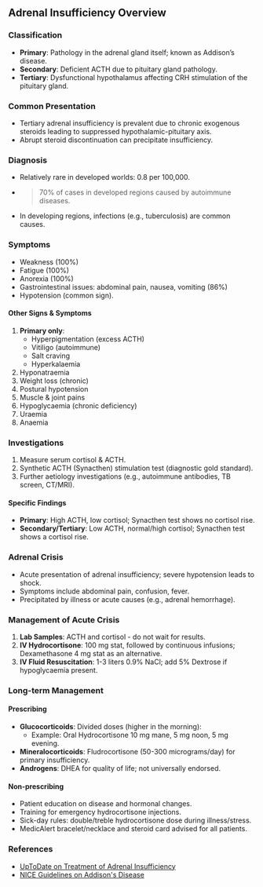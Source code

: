 ## Adrenal Insufficiency Overview

### Classification
- **Primary**: Pathology in the adrenal gland itself; known as Addison’s disease.
- **Secondary**: Deficient ACTH due to pituitary gland pathology.
- **Tertiary**: Dysfunctional hypothalamus affecting CRH stimulation of the pituitary gland.

### Common Presentation
- Tertiary adrenal insufficiency is prevalent due to chronic exogenous steroids leading to suppressed hypothalamic-pituitary axis.
- Abrupt steroid discontinuation can precipitate insufficiency.

### Diagnosis
- Relatively rare in developed worlds: 0.8 per 100,000.
- >70% of cases in developed regions caused by autoimmune diseases.
- In developing regions, infections (e.g., tuberculosis) are common causes.

### Symptoms
- Weakness (100%)
- Fatigue (100%)
- Anorexia (100%)
- Gastrointestinal issues: abdominal pain, nausea, vomiting (86%)
- Hypotension (common sign).

#### Other Signs & Symptoms
1. **Primary only**:
   - Hyperpigmentation (excess ACTH)
   - Vitiligo (autoimmune)
   - Salt craving
   - Hyperkalaemia
2. Hyponatraemia
3. Weight loss (chronic)
4. Postural hypotension
5. Muscle & joint pains
6. Hypoglycaemia (chronic deficiency)
7. Uraemia
8. Anaemia

### Investigations
1. Measure serum cortisol & ACTH.
2. Synthetic ACTH (Synacthen) stimulation test (diagnostic gold standard).
3. Further aetiology investigations (e.g., autoimmune antibodies, TB screen, CT/MRI).

#### Specific Findings
- **Primary**: High ACTH, low cortisol; Synacthen test shows no cortisol rise.
- **Secondary/Tertiary**: Low ACTH, normal/high cortisol; Synacthen test shows a cortisol rise.

### Adrenal Crisis
- Acute presentation of adrenal insufficiency; severe hypotension leads to shock.
- Symptoms include abdominal pain, confusion, fever.
- Precipitated by illness or acute causes (e.g., adrenal hemorrhage).

### Management of Acute Crisis
1. **Lab Samples**: ACTH and cortisol - do not wait for results.
2. **IV Hydrocortisone**: 100 mg stat, followed by continuous infusions; Dexamethasone 4 mg stat as an alternative.
3. **IV Fluid Resuscitation**: 1-3 liters 0.9% NaCl; add 5% Dextrose if hypoglycaemia present.

### Long-term Management
#### Prescribing
- **Glucocorticoids**: Divided doses (higher in the morning):
  - Example: Oral Hydrocortisone 10 mg mane, 5 mg noon, 5 mg evening.
- **Mineralocorticoids**: Fludrocortisone (50-300 micrograms/day) for primary insufficiency.
- **Androgens**: DHEA for quality of life; not universally endorsed.

#### Non-prescribing
- Patient education on disease and hormonal changes.
- Training for emergency hydrocortisone injections.
- Sick-day rules: double/treble hydrocortisone dose during illness/stress.
- MedicAlert bracelet/necklace and steroid card advised for all patients. 

### References
- [UpToDate on Treatment of Adrenal Insufficiency](https://www.uptodate.com/contents/treatment-of-adrenal-insufficiency-in-adults#H14)
- [NICE Guidelines on Addison's Disease](https://cks.nice.org.uk/addisons-disease#!scenario)
